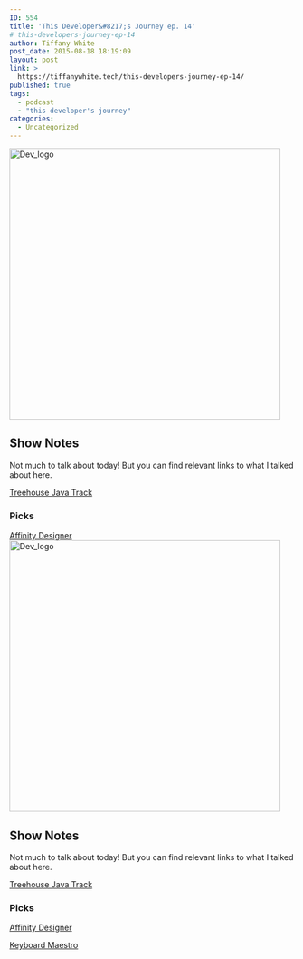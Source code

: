```yaml
---
ID: 554
title: 'This Developer&#8217;s Journey ep. 14'
# this-developers-journey-ep-14
author: Tiffany White
post_date: 2015-08-18 18:19:09
layout: post
link: >
  https://tiffanywhite.tech/this-developers-journey-ep-14/
published: true
tags:
  - podcast
  - "this developer's journey"
categories:
  - Uncategorized
---
```



<img class="aligncenter" src="http://helloburgh.me/wp-content/uploads/2015/08/wpid-Dev-Logo.png" alt="Dev_logo" width="479" height="479" />

<h2>Show Notes</h2>

Not much to talk about today! But you can find relevant links to what I talked about here.

<a href="https://teamtreehouse.com/tracks/learn-java">Treehouse Java Track</a>
<h3>Picks</h3>
<a href="https://affinity.serif.com/en-us/designer/">Affinity Designer</a>




<img class="aligncenter" src="http://helloburgh.me/wp-content/uploads/2015/08/wpid-Dev-Logo.png" alt="Dev_logo" width="479" height="479" />

<h2>Show Notes</h2>

Not much to talk about today! But you can find relevant links to what I talked about here.

<a href="https://teamtreehouse.com/tracks/learn-java">Treehouse Java Track</a>
<h3>Picks</h3>
<a href="https://affinity.serif.com/en-us/designer/">Affinity Designer</a>





<a href="http://www.keyboardmaestro.com/main/">Keyboard Maestro</a>